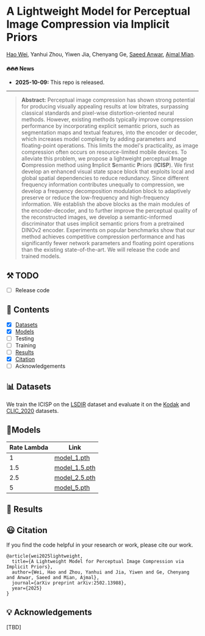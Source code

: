 # A Lightweight Model for Perceptual Image Compression via Implicit Priors

[Hao Wei](https://scholar.google.com.hk/citations?user=hhNFVW0AAAAJ&hl=zh-CN), Yanhui Zhou, Yiwen Jia, Chenyang Ge, [Saeed Anwar](https://scholar.google.com.hk/citations?user=vPJIHywAAAAJ&hl=zh-CN), [Ajmal Mian](https://scholar.google.com.hk/citations?user=X589yaIAAAAJ&hl=zh-CN).

#### 🔥🔥🔥 News

- **2025-10-09:** This repo is released.

---
> **Abstract:** Perceptual image compression has shown strong potential for producing visually appealing results at low bitrates, surpassing classical standards and pixel-wise distortion-oriented neural methods.
However, existing methods typically improve compression performance by incorporating explicit semantic priors, such as segmentation maps and textual features, into the encoder or decoder, which increases model complexity by adding parameters and floating-point operations. This limits the model's practicality, as image compression often occurs on resource-limited mobile devices.
To alleviate this problem, we propose a lightweight perceptual **I**mage **C**ompression method using **I**mplicit **S**emantic **P**riors (**ICISP**). 
We first develop an enhanced visual state space block that exploits local and global spatial dependencies to reduce redundancy. 
Since different frequency information contributes unequally to compression, we develop a frequency decomposition modulation block to adaptively preserve or reduce the low-frequency and high-frequency information.
We establish the above blocks as the main modules of the encoder-decoder, and to further improve the perceptual quality of the reconstructed images, 
we develop a semantic-informed discriminator that uses implicit semantic priors from a pretrained DINOv2 encoder. 
Experiments on popular benchmarks show that our method achieves competitive compression performance and has significantly fewer network parameters and floating point operations than the existing state-of-the-art.
We will release the code and trained models.

## ⚒️ TODO

* [ ] Release code

## 🔗 Contents

- [x] [Datasets](#Datasets)
- [x] [Models](#Models)
- [ ] Testing
- [ ] Training
- [ ] [Results](#Results)
- [x] [Citation](#Citation)
- [ ] Acknowledgements

## <a name="datasets"></a>📊 Datasets
We train the ICISP on the [LSDIR](https://ofsoundof.github.io/lsdir-data/) dataset and evaluate it on the [Kodak](https://r0k.us/graphics/kodak/) and [CLIC_2020](https://clic2025.compression.cc/) datasets.

## <a name="models"></a>:dna:Models
| Rate Lambda | Link |
|--------|------|
|1   |  [model_1.pth](https://drive.google.com/drive/folders/1VIr_8j4gy69C2M4-gmtxGDaRGnGdnp0P)  |
|1.5 |  [model_1.5.pth](https://drive.google.com/drive/folders/1VIr_8j4gy69C2M4-gmtxGDaRGnGdnp0P)  |
|2.5 |  [model_2.5.pth](https://drive.google.com/drive/folders/1VIr_8j4gy69C2M4-gmtxGDaRGnGdnp0P)  |
|5 |  [model_5.pth](https://drive.google.com/drive/folders/1VIr_8j4gy69C2M4-gmtxGDaRGnGdnp0P)  |

## <a name='results'></a> 🔎 Results

## <a name="citation"></a>:smiley: Citation

If you find the code helpful in your research or work, please cite our work.

```
@article{wei2025lightweight,
  title={A Lightweight Model for Perceptual Image Compression via Implicit Priors},
  author={Wei, Hao and Zhou, Yanhui and Jia, Yiwen and Ge, Chenyang and Anwar, Saeed and Mian, Ajmal},
  journal={arXiv preprint arXiv:2502.13988},
  year={2025}
}
```

## <a name="acknowledgements"></a>💡 Acknowledgements

[TBD]
